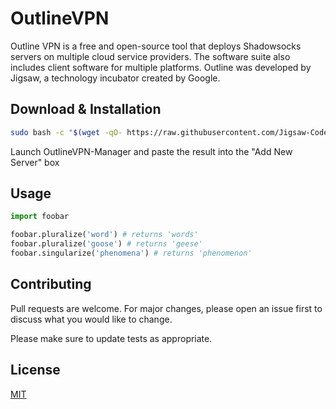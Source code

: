 # OutlineVPN

Outline VPN is a free and open-source tool that deploys Shadowsocks servers on multiple cloud service providers. The software suite also includes client software for multiple platforms. Outline was developed by Jigsaw, a technology incubator created by Google.

## Download & Installation

```bash
sudo bash -c "$(wget -qO- https://raw.githubusercontent.com/Jigsaw-Code/outline-server/master/src/server_manager/install_scripts/install_server.sh)"
```

Launch OutlineVPN-Manager and paste the result into the "Add New Server" box

## Usage

```python
import foobar

foobar.pluralize('word') # returns 'words'
foobar.pluralize('goose') # returns 'geese'
foobar.singularize('phenomena') # returns 'phenomenon'
```

## Contributing
Pull requests are welcome. For major changes, please open an issue first to discuss what you would like to change.

Please make sure to update tests as appropriate.

## License
[MIT](https://choosealicense.com/licenses/mit/)
